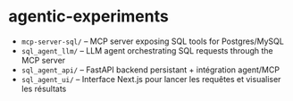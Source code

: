 # agentic-experiments
- `mcp-server-sql/` – MCP server exposing SQL tools for Postgres/MySQL
- `sql_agent_llm/` – LLM agent orchestrating SQL requests through the MCP server
- `sql_agent_api/` – FastAPI backend persistant + intégration agent/MCP
- `sql_agent_ui/` – Interface Next.js pour lancer les requêtes et visualiser les résultats
